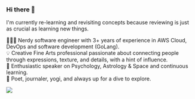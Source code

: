 ### Hi there 👋

I'm currently re-learning and revisiting concepts because reviewing is just as crucial as learning new things.  

👩🏻‍💻 Nerdy software engineer with 3+ years of experience in AWS Cloud, DevOps and software development (GoLang).  
💡 Creative Fine Arts professional passionate about connecting people through expressions, texture, and details, with a hint of influence.  
🎤 Enthusiastic speaker on Psychology, Astrology & Space and continuous learning.  
📝 Poet, journaler, yogi, and always up for a dive to explore.  

<img src="https://github-readme-stats.vercel.app/api?username=kadtendulkar&&show_icons=true&title_color=ffffff&icon_color=bb2acf&text_color=daf7dc&bg_color=000000">
